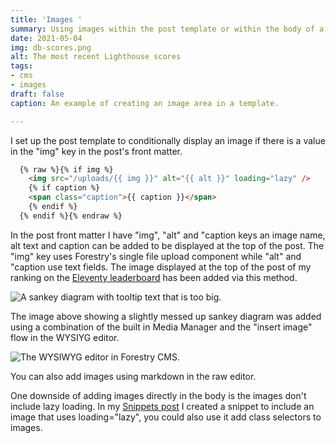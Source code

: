 ```yaml
---
title: 'Images '
summary: Using images within the post template or within the body of a post.
date: 2021-05-04
img: db-scores.png
alt: The most recent Lighthouse scores
tags:
- cms
- images
draft: false
caption: An example of creating an image area in a template.

---
```

I set up the post template to conditionally display an image if there is a value in the "img" key in the post's front matter.

```html
  {% raw %}{% if img %}
    <img src="/uploads/{{ img }}" alt="{{ alt }}" loading="lazy" />
    {% if caption %}
    <span class="caption">{{ caption }}</span>
    {% endif %}
  {% endif %}{% endraw %}
```

In the post front matter I have "img", "alt" and "caption keys an image name, alt text and caption can be added to be displayed at the top of the post. The "img" key uses Forestry's single file upload component while "alt" and "caption use text fields. The image displayed at the top of the post of my ranking on the [Eleventy leaderboard](https://www.11ty.dev/speedlify/) has been added via this method.

![A sankey diagram with tooltip text that is too big.](/uploads/seven-times.png)

The image above showing a slightly messed up sankey diagram was added using a combination of the built in Media Manager and the "insert image" flow in the WYSIYG editor.

![The WYSIWYG editor in Forestry CMS.](/uploads/insert-image.png)

You can also add images using markdown in the raw editor.

One downside of adding images directly in the body is the images don't include lazy loading. In my [Snippets post](/posts/snippets/) I created a snippet to include an image that uses loading="lazy", you could also use it add class selectors to images.